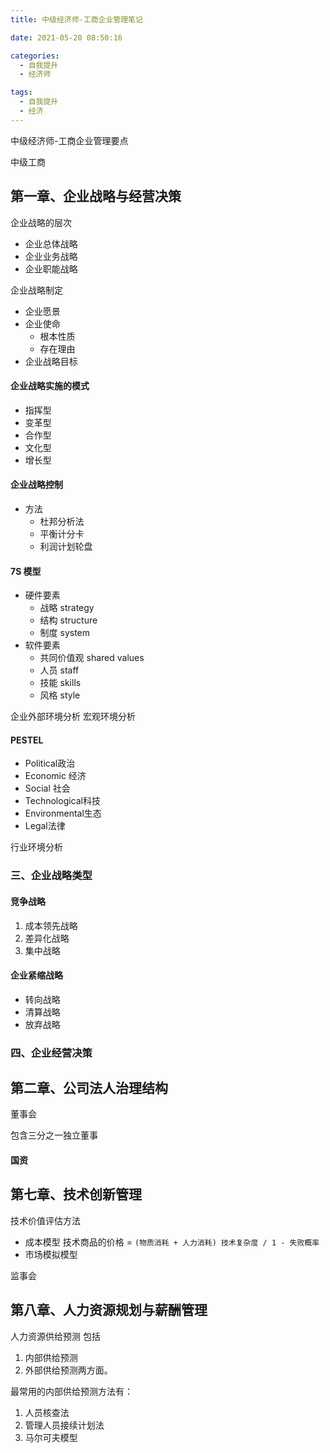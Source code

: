 ```yaml
---
title: 中级经济师-工商企业管理笔记

date: 2021-05-20 08:50:16

categories:
  - 自我提升
  - 经济师

tags:
  - 自我提升
  - 经济
---
```


中级经济师-工商企业管理要点

<!-- more -->

中级工商

## 第一章、企业战略与经营决策

企业战略的层次

- 企业总体战略
- 企业业务战略
- 企业职能战略

企业战略制定  

- 企业愿景
- 企业使命
  - 根本性质
  - 存在理由
- 企业战略目标

#### 企业战略实施的模式

- 指挥型
- 变革型
- 合作型
- 文化型
- 增长型

#### 企业战略控制

- 方法
    - 杜邦分析法
    - 平衡计分卡
    - 利润计划轮盘

#### 7S 模型

- 硬件要素
  - 战略 strategy
  - 结构 structure
  - 制度 system
- 软件要素
  - 共同价值观 shared values
  - 人员 staff 
  - 技能 skills
  - 风格 style

企业外部环境分析
宏观环境分析

#### PESTEL

- Political政治
- Economic 经济
- Social 社会
- Technological科技
- Environmental生态
- Legal法律

行业环境分析



### 三、企业战略类型

#### 竞争战略

1. 成本领先战略
2. 差异化战略
3. 集中战略

#### 企业紧缩战略

- 转向战略
- 清算战略
- 放弃战略




### 四、企业经营决策



## 第二章、公司法人治理结构

董事会

包含三分之一独立董事


#### 国资

## 第七章、技术创新管理

技术价值评估方法

- 成本模型
  技术商品的价格 = `(物质消耗 + 人力消耗) 技术复杂度 / 1 - 失败概率`
- 市场模拟模型

监事会


## 第八章、人力资源规划与薪酬管理

人力资源供给预测
包括

1. 内部供给预测
2. 外部供给预测两方面。

最常用的内部供给预测方法有：

1. 人员核查法
2. 管理人员接续计划法
3. 马尔可夫模型
